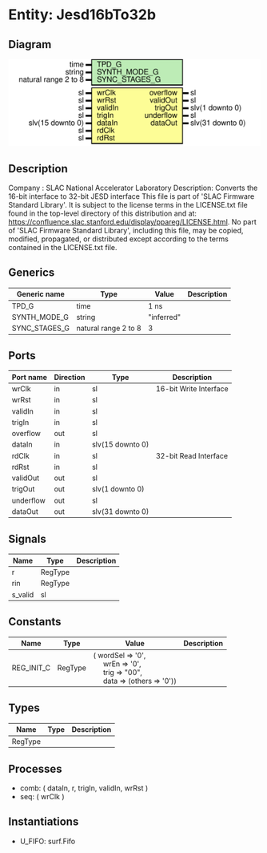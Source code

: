 # Entity: Jesd16bTo32b

## Diagram

![Diagram](Jesd16bTo32b.svg "Diagram")
## Description

Company    : SLAC National Accelerator Laboratory
Description: Converts the 16-bit interface to 32-bit JESD interface
This file is part of 'SLAC Firmware Standard Library'.
It is subject to the license terms in the LICENSE.txt file found in the
top-level directory of this distribution and at:
   https://confluence.slac.stanford.edu/display/ppareg/LICENSE.html.
No part of 'SLAC Firmware Standard Library', including this file,
may be copied, modified, propagated, or distributed except according to
the terms contained in the LICENSE.txt file.
## Generics

| Generic name  | Type                 | Value      | Description |
| ------------- | -------------------- | ---------- | ----------- |
| TPD_G         | time                 | 1 ns       |             |
| SYNTH_MODE_G  | string               | "inferred" |             |
| SYNC_STAGES_G | natural range 2 to 8 | 3          |             |
## Ports

| Port name | Direction | Type             | Description            |
| --------- | --------- | ---------------- | ---------------------- |
| wrClk     | in        | sl               | 16-bit Write Interface |
| wrRst     | in        | sl               |                        |
| validIn   | in        | sl               |                        |
| trigIn    | in        | sl               |                        |
| overflow  | out       | sl               |                        |
| dataIn    | in        | slv(15 downto 0) |                        |
| rdClk     | in        | sl               | 32-bit Read Interface  |
| rdRst     | in        | sl               |                        |
| validOut  | out       | sl               |                        |
| trigOut   | out       | slv(1 downto 0)  |                        |
| underflow | out       | sl               |                        |
| dataOut   | out       | slv(31 downto 0) |                        |
## Signals

| Name    | Type    | Description |
| ------- | ------- | ----------- |
| r       | RegType |             |
| rin     | RegType |             |
| s_valid | sl      |             |
## Constants

| Name       | Type    | Value                                                                                                                                                                                                               | Description |
| ---------- | ------- | ------------------------------------------------------------------------------------------------------------------------------------------------------------------------------------------------------------------- | ----------- |
| REG_INIT_C | RegType |  (       wordSel => '0',<br><span style="padding-left:20px">       wrEn    => '0',<br><span style="padding-left:20px">       trig    => "00",<br><span style="padding-left:20px">       data    => (others => '0')) |             |
## Types

| Name    | Type | Description |
| ------- | ---- | ----------- |
| RegType |      |             |
## Processes
- comb: ( dataIn, r, trigIn, validIn, wrRst )
- seq: ( wrClk )
## Instantiations

- U_FIFO: surf.Fifo
